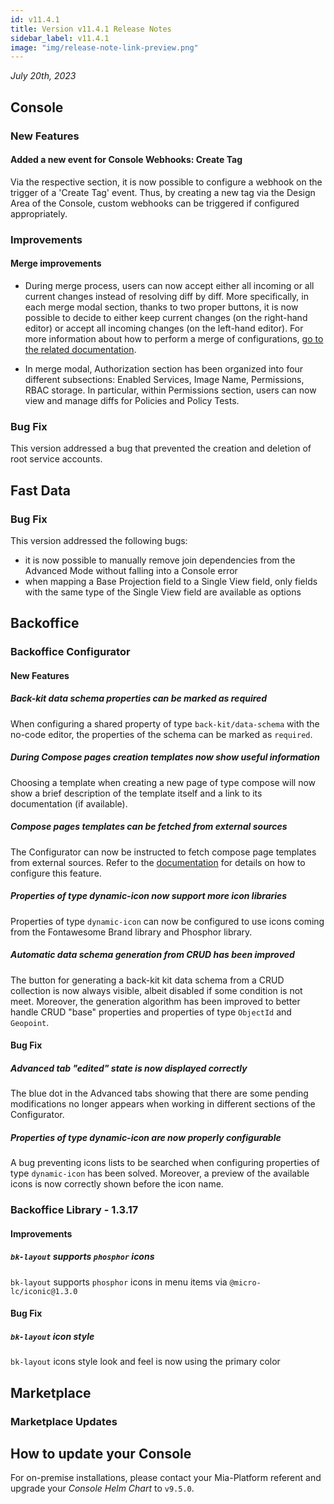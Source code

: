 ```yaml
---
id: v11.4.1
title: Version v11.4.1 Release Notes
sidebar_label: v11.4.1
image: "img/release-note-link-preview.png"
---
```


_July 20th, 2023_

## Console

### New Features

#### Added a new event for Console Webhooks: Create Tag

Via the respective section, it is now possible to configure a webhook on the trigger of a 'Create Tag' event. Thus, by creating a new tag via the Design Area of the Console, custom webhooks can be triggered if configured appropriately.

### Improvements

#### Merge improvements

* During merge process, users can now accept either all incoming or all current changes instead of resolving diff by diff. More specifically, in each merge modal section, thanks to two proper buttons, it is now possible to decide to either keep current changes (on the right-hand editor) or accept all incoming changes (on the left-hand editor). For more information about how to perform a merge of configurations, [go to the related documentation](/development_suite/api-console/api-design/merge_collaboration.md).

* In merge modal, Authorization section has been organized into four different subsections: Enabled Services, Image Name, Permissions, RBAC storage. In particular, within Permissions section, users can now view and manage diffs for Policies and Policy Tests.

### Bug Fix

This version addressed a bug that prevented the creation and deletion of root service accounts.

## Fast Data

### Bug Fix

This version addressed the following bugs:

* it is now possible to manually remove join dependencies from the Advanced Mode without falling into a Console error
* when mapping a Base Projection field to a Single View field, only fields with the same type of the Single View field are available as options

## Backoffice

### Backoffice Configurator

#### New Features

##### Back-kit data schema properties can be marked as required

When configuring a shared property of type `back-kit/data-schema` with the no-code editor, the properties of the
schema can be marked as `required`.

##### During Compose pages creation templates now show useful information

Choosing a template when creating a new page of type compose will now show a brief description of the template itself and
a link to its documentation (if available). 

##### Compose pages templates can be fetched from external sources

The Configurator can now be instructed to fetch compose page templates from external sources. Refer to the 
[documentation](/business_suite/backoffice-configurator/40_configurator_settings.md#template-sources) for details on how
to configure this feature.

##### Properties of type dynamic-icon now support more icon libraries

Properties of type `dynamic-icon` can now be configured to use icons coming from the Fontawesome Brand library and Phosphor
library.

##### Automatic data schema generation from CRUD has been improved

The button for generating a back-kit kit data schema from a CRUD collection is now always visible, albeit disabled if
some condition is not meet. Moreover, the generation algorithm has been improved to better handle CRUD "base" properties
and properties of type `ObjectId` and `Geopoint`.

#### Bug Fix

##### Advanced tab "edited" state is now displayed correctly

The blue dot in the Advanced tabs showing that there are some pending modifications no longer appears when working in
different sections of the Configurator.

##### Properties of type dynamic-icon are now properly configurable

A bug preventing icons lists to be searched when configuring properties of type `dynamic-icon` has been solved. Moreover,
a preview of the available icons is now correctly shown before the icon name.

### Backoffice Library - 1.3.17

#### Improvements

##### `bk-layout` supports `phosphor` icons

`bk-layout` supports `phosphor` icons in menu items via `@micro-lc/iconic@1.3.0`

#### Bug Fix

##### `bk-layout` icon style

`bk-layout` icons style look and feel is now using the primary color

## Marketplace

### Marketplace Updates

## How to update your Console

For on-premise installations, please contact your Mia-Platform referent and upgrade your _Console Helm Chart_ to `v9.5.0`.
